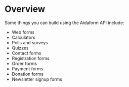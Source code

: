 # Overview

Some things you can build using the Aidaform API include:

- Web forms
- Calculators
- Polls and surveys
- Quizzes
- Contact forms
- Registration forms
- Order forms
- Payment forms
- Donation forms
- Newsletter signup forms
